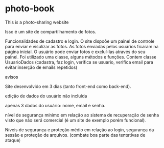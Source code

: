 # photo-book
This is a photo-sharing website  

Isso é um site de compartilhamento de fotos.

Funcionalidades de cadastro e login.
O site dispoõe um painel de controle para enviar e visulizar as fotos. As fotos enviadas pelos usuários ficaram na página inicial.
O usuário pode enviar fotos e excluí-las através do seu painel.
Foi utilizado uma classe, alguns métodos e funções.
Contem classe UsuarioDados (cadastra, faz login, verifica se usuario, verifica email para evitar inserção de emails repetidos)

avisos

Site  desenvolvido em 3 dias (tanto front-end como back-end).

edição de dados do usuário não incluída

apenas 3 dados do usuário: nome, email e senha.

nível de segurança mínimo em relação ao sistema de recuperação de senha visto que não será comercial 
(é um site de exemplo porém funcional).

Níveis de segurança e proteção médio em relação ao login, segurança da sessão e proteção de arquivos. (combate boa parte das tentativas de ataque)


